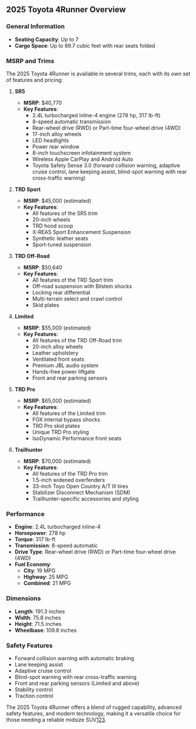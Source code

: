 ## 2025 Toyota 4Runner Overview

### General Information
- **Seating Capacity**: Up to 7
- **Cargo Space**: Up to 89.7 cubic feet with rear seats folded

### MSRP and Trims
The 2025 Toyota 4Runner is available in several trims, each with its own set of features and pricing:

1. **SR5**
   - **MSRP**: $40,770
   - **Key Features**:
     - 2.4L turbocharged inline-4 engine (278 hp, 317 lb-ft)
     - 8-speed automatic transmission
     - Rear-wheel drive (RWD) or Part-time four-wheel drive (4WD)
     - 17-inch alloy wheels
     - LED headlights
     - Power rear window
     - 8-inch touchscreen infotainment system
     - Wireless Apple CarPlay and Android Auto
     - Toyota Safety Sense 3.0 (forward collision warning, adaptive cruise control, lane keeping assist, blind-spot warning with rear cross-traffic warning)

2. **TRD Sport**
   - **MSRP**: $45,000 (estimated)
   - **Key Features**:
     - All features of the SR5 trim
     - 20-inch wheels
     - TRD hood scoop
     - X-REAS Sport Enhancement Suspension
     - Synthetic leather seats
     - Sport-tuned suspension

3. **TRD Off-Road**
   - **MSRP**: $50,640
   - **Key Features**:
     - All features of the TRD Sport trim
     - Off-road suspension with Bilstein shocks
     - Locking rear differential
     - Multi-terrain select and crawl control
     - Skid plates

4. **Limited**
   - **MSRP**: $55,000 (estimated)
   - **Key Features**:
     - All features of the TRD Off-Road trim
     - 20-inch alloy wheels
     - Leather upholstery
     - Ventilated front seats
     - Premium JBL audio system
     - Hands-free power liftgate
     - Front and rear parking sensors

5. **TRD Pro**
   - **MSRP**: $65,000 (estimated)
   - **Key Features**:
     - All features of the Limited trim
     - FOX internal bypass shocks
     - TRD Pro skid plates
     - Unique TRD Pro styling
     - IsoDynamic Performance front seats

6. **Trailhunter**
   - **MSRP**: $70,000 (estimated)
   - **Key Features**:
     - All features of the TRD Pro trim
     - 1.5-inch widened overfenders
     - 33-inch Toyo Open Country A/T III tires
     - Stabilizer Disconnect Mechanism (SDM)
     - Trailhunter-specific accessories and styling

### Performance
- **Engine**: 2.4L turbocharged inline-4
- **Horsepower**: 278 hp
- **Torque**: 317 lb-ft
- **Transmission**: 8-speed automatic
- **Drive Type**: Rear-wheel drive (RWD) or Part-time four-wheel drive (4WD)
- **Fuel Economy**: 
  - **City**: 19 MPG
  - **Highway**: 25 MPG
  - **Combined**: 21 MPG

### Dimensions
- **Length**: 191.3 inches
- **Width**: 75.8 inches
- **Height**: 71.5 inches
- **Wheelbase**: 109.8 inches

### Safety Features
- Forward collision warning with automatic braking
- Lane keeping assist
- Adaptive cruise control
- Blind-spot warning with rear cross-traffic warning
- Front and rear parking sensors (Limited and above)
- Stability control
- Traction control

The 2025 Toyota 4Runner offers a blend of rugged capability, advanced safety features, and modern technology, making it a versatile choice for those needing a reliable midsize SUV[1](https://www.toyota.com/4runner/features/)[2](https://www.toyota.com/4runner/)[3](https://www.hagerty.com/media/new-car-reviews/first-drive-2025-toyota-4runner-the-choice-is-yours/).